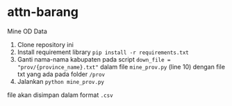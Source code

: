 # attn-barang
Mine OD Data

1. Clone repository ini
2. Install requirement library ```pip install -r requirements.txt```
3. Ganti nama-nama kabupaten pada script ```down_file = "prov/{province_name}.txt"``` dalam file ```mine_prov.py``` (line 10) dengan file txt yang ada pada folder ```/prov```
4. Jalankan ```python mine_prov.py```

file akan disimpan dalam format ```.csv```
